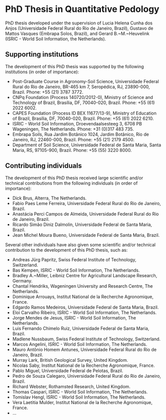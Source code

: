 # PhD Thesis in Quantitative Pedology

PhD thesis developed under the supervision of Lucia Helena Cunha dos Anjos
(Universidade Federal Rural do Rio de Janeiro, Brazil), Gustavo de Mattos 
Vasques (Embrapa Solos, Brazil), and Gerard B.~M.~Heuvelink (ISRIC - World Soil
Information, the Netherlands).

## Supporting institutions

The development of this PhD thesis was supported by the following institutions
(in order of importance):

* Post-Graduate Course in Agronomy-Soil Science, Universidade Federal 
  Rural do Rio de Janeiro, BR-465 km 7, Seropédica, RJ, 23890-000, Brazil. 
  Phone: +55 (21) 3787 3772.
* CNPq Foundation (Process 140720/2012-0), Ministry of Science and Technology 
  of Brazil, Brasília, DF, 70040-020, Brazil. Phone: +55 (61) 2022 6002.
* CAPES Foundation (Process ID BEX 11677/13-9), Ministry of Education of Brazil,
  Brasília, DF, 70040-020, Brazil. Phone: +55 (61) 2022 6210.
* ISRIC - World Soil Information, Droevendaalsesteeg 3, 6708 PB Wageningen, The
  Netherlands. Phone: +31 (0)317 483 735.
* Embrapa Soils, Rua Jardim Botânico 1024, Jardim Botânico, Rio de Janeiro, RJ,
  22460-000, Brazil. Phone: +55 (21) 2179 4500.
* Department of Soil Science, Universidade Federal de Santa Maria, Santa Maria,
  RS, 97105-900, Brazil. Phone: +55 (55) 3220 8000.

## Contributing individuals

The development of this PhD thesis received large scientific and/or technical
contributions from the following individuals (in order of importance):

* Dick Brus, Alterra, The Netherlands.
* Fabio Paes Leme Ferreira, Universidade Federal Rural do Rio de Janeiro,
  Brazil.
* Anastácia Perci Campos de Almeida, Universidade Federal Rural do Rio de 
  Janeiro, Brazil.
* Ricardo Simão Diniz Dalmolin, Universidade Federal de Santa Maria, Brazil.
* Jean Michel Moura Bueno, Universidade Federal de Santa Maria, Brazil.

Several other individuals have also given some scientific and/or technical 
contribution to the development of this PhD thesis, such as:

* Andreas Jürg Papritz, Swiss Federal Institute of Technology, Switzerland.
* Bas Kempen, ISRIC - World Soil Information, The Netherlands.
* Bradley A.~Miller, Leibniz Centre for Agricultural Landscape Research,
  Germany.
* Chantal Hendriks, Wageningen University and Research Centre, The Netherlands.
* Dominique Arrouays, Institut National de la Recherche Agronomique, France.
* Edgardo Ramos Medeiros, Universidade Federal de Santa Maria, Brazil.  
* Eloi Carvalho Ribeiro, ISRIC - World Soil Information, The Netherlands.
* Jorge Mendes de Jesus, ISRIC - World Soil Information, The Netherlands.
* Luis Fernando Chimelo Ruiz, Universidade Federal de Santa Maria, Brazil.
* Madlene Nussbaum, Swiss Federal Institute of Technology, Switzerland.
* Marcos Angelini, ISRIC - World Soil Information, The Netherlands.
* Mauro Antônio Homem Antunes, Universidade Federal Rural do Rio de Janeiro, 
  Brazil.
* Murray Lark, British Geological Survey, United Kingdom.
* Nicolas Saby, Institut National de la Recherche Agronomique, France.
* Pablo Miguel, Universidade Federal de Pelotas, Brazil.
* Pedro de Souza Calegaro, Universidade Federal Rural do Rio de Janeiro, 
  Brazil.
* Richard Webster, Rothamsted Research, United Kingdom.
* Thomas Caspari, ISRIC - World Soil Information, The Netherlands.
* Tomislav Hengl, ISRIC - World Soil Information, The Netherlands.
* Vera Laetitia Mulder, Institut National de la Recherche Agronomique, France.
* ...

